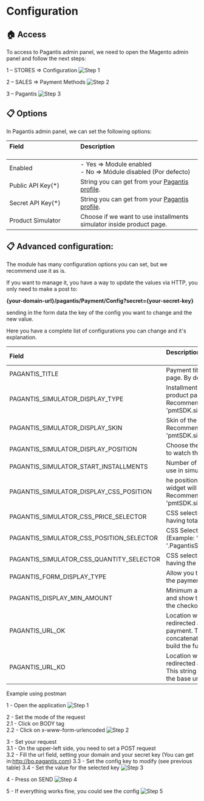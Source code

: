 # Configuration

## :house: Access

To access to Pagantis admin panel, we need to open the Magento admin panel and follow the next steps:

1 – STORES => Configuration
![Step 1](./magento21_step1.png?raw=true "Step 1")

2 – SALES => Payment Methods
![Step 2](./magento21_step2.png?raw=true "Step 2")

3 – Pagantis
![Step 3](./magento21_step3.png?raw=true "Step 3")

## :clipboard: Options
In Pagantis admin panel, we can set the following options:

| Field &nbsp;&nbsp;&nbsp;&nbsp;&nbsp;&nbsp;&nbsp;&nbsp;&nbsp;&nbsp;&nbsp;&nbsp;&nbsp;&nbsp;&nbsp;&nbsp;&nbsp;&nbsp;&nbsp;&nbsp;&nbsp;&nbsp;&nbsp;&nbsp;&nbsp;&nbsp;&nbsp;&nbsp;&nbsp;&nbsp;&nbsp;&nbsp;&nbsp;&nbsp;&nbsp;| Description<br/><br/>
| :------------- |:-------------| 
| Enabled      | - Yes => Module enabled<br/> - No => Módule disabled (Por defecto)
| Public API Key(*) |  String you can get from your [Pagantis profile](https://bo.pagantis.com/shop).
| Secret API Key(*) |  String you can get from your [Pagantis profile](https://bo.pagantis.com/shop). 
| Product Simulator    |  Choose if we want to use installments simulator inside product page.

## :clipboard: Advanced configuration:
The module has many configuration options you can set, but we recommend use it as is.

If you want to manage it, you have a way to update the values via HTTP, you only need to make a post to:

<strong>{your-domain-url}/pagantis/Payment/Config?secret={your-secret-key}</strong>

sending in the form data the key of the config you want to change and the new value.


Here you have a complete list of configurations you can change and it's explanation. 


| Field | Description<br/><br/>
| :------------- |:-------------| 
| PAGANTIS_TITLE                           | Payment title to show in checkout page. By default:"Instant financing".
| PAGANTIS_SIMULATOR_DISPLAY_TYPE          | Installments simulator skin inside product page, in positive case. Recommended value: 'pmtSDK.simulator.types.SIMPLE'.
| PAGANTIS_SIMULATOR_DISPLAY_SKIN          | Skin of the product page simulator. Recommended value: 'pmtSDK.simulator.skins.BLUE'.
| PAGANTIS_SIMULATOR_DISPLAY_POSITION      | Choose the place where you want to watch the simulator.
| PAGANTIS_SIMULATOR_START_INSTALLMENTS    | Number of installments by default to use in simulator.
| PAGANTIS_SIMULATOR_DISPLAY_CSS_POSITION  | he position where the simulator widget will be injected. Recommended value: 'pmtSDK.simulator.positions.INNER'.
| PAGANTIS_SIMULATOR_CSS_PRICE_SELECTOR    | CSS selector with DOM element having totalAmount value.
| PAGANTIS_SIMULATOR_CSS_POSITION_SELECTOR | CSS Selector to inject the widget. (Example: '#simulator', '.PagantisSimulator')
| PAGANTIS_SIMULATOR_CSS_QUANTITY_SELECTOR | CSS selector with DOM element having the quantity selector value.
| PAGANTIS_FORM_DISPLAY_TYPE               | Allow you to select the way to show the payment form in your site
| PAGANTIS_DISPLAY_MIN_AMOUNT              | Minimum amount to use the module and show the payment method in the checkout page.
| PAGANTIS_URL_OK                          | Location where user will be redirected after a successful payment. This string will be concatenated to the base url to build the full url
| PAGANTIS_URL_KO                          | Location where user will be redirected after a wrong payment. This string will be concatenated to the base url to build the full url 
 
Example using postman

1 - Open the application
![Step 1](./postman_step1.png?raw=true "Step 1")

2 - Set the mode of the request  
2.1 - Click on BODY tag  
2.2 - Click on x-www-form-urlencoded
![Step 2](./postman_step2.png?raw=true "Step 2")

3 - Set your request  
3.1 - On the upper-left side, you need to set a POST request   
3.2 - Fill the url field, setting your domain and your secret key (You can get in:http://bo.pagantis.com) 
3.3 - Set the config key to modify (see previous table) 
3.4 - Set the value for the selected key 
![Step 3](./postman_step3.png?raw=true "Step 3")

4 - Press on SEND
![Step 4](./postman_step4.png?raw=true "Step 4")

5 - If everything works fine, you could see the config 
![Step 5](./postman_step5.png?raw=true "Step 5")
